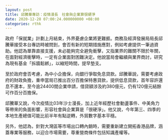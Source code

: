 ```yaml
---
layout: post
title: 邱騰華專訪：疫情漫長　社會與企業算很硬淨
date: 2020-12-28 07:00:24.000000000 +08:00
categories: rthk
---
```


政府「保就業」計劃上月結束，外界憂慮企業將更難捱。商務及經濟發展局局長邱騰華接受本台專訪時被問到，會否有新的短期措施應對，例如考慮提供一筆過資助。他認為單靠直接支援，未必能夠完全避免衝擊，又指業界的難關不限於年關，在面對經濟衝擊時，一定有企業面對困難決定。他說當局會繼續與業界商討，研究為現有基金「拆牆鬆綁」，以縮短時間，提早墊支。

至於政府會否考慮，為中小企擔保，向銀行爭取免息貸款。邱騰華說，需要考慮政府的財政負擔，重申當局已推出百分百擔保特惠貸款，提供低息貸款，首年容許還息不還本，至今逾24400間企業申請，借貸額涉及約380億元，仍有120億元結餘可作百分百擔保。

邱騰華又說，今次疫情比03年沙士漫長，加上近年經歷社會動盪事件、中美角力等帶來的負面影響，形容社會與企業算是「很硬淨」。他又說，今年第三、四季的本地生產總值可能比前半年有點逆轉，外貿數字基本平穩。

另外，他認為，針對大灣區等市場出口轉內銷時，需要重新建立開拓香港品牌，涵蓋專業等服務，以迎合市場需要，尊重營商條件包括知識產權等。
